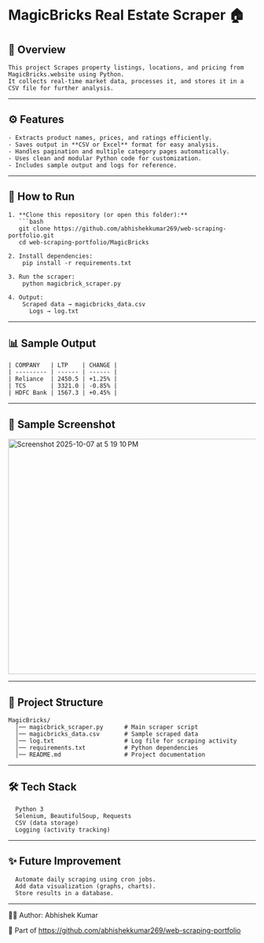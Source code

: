 # MagicBricks Real Estate Scraper 🏠

## 📌 Overview
    This project Scrapes property listings, locations, and pricing from MagicBricks.website using Python.  
    It collects real-time market data, processes it, and stores it in a CSV file for further analysis.

---

## ⚙️ Features
    - Extracts product names, prices, and ratings efficiently.  
    - Saves output in **CSV or Excel** format for easy analysis.  
    - Handles pagination and multiple category pages automatically.  
    - Uses clean and modular Python code for customization.  
    - Includes sample output and logs for reference.
---

## 🚀 How to Run

    1. **Clone this repository (or open this folder):**
       ```bash
       git clone https://github.com/abhishekkumar269/web-scraping-portfolio.git
       cd web-scraping-portfolio/MagicBricks
    
    2. Install dependencies:
        pip install -r requirements.txt
    
    3. Run the scraper:
        python magicbrick_scraper.py
    
    4. Output:
        Scraped data → magicbricks_data.csv 
          Logs → log.txt

---

## 📊 Sample Output

    | COMPANY   | LTP    | CHANGE |
    | --------- | ------ | ------ |
    | Reliance  | 2450.5 | +1.25% |
    | TCS       | 3321.0 | -0.85% |
    | HDFC Bank | 1567.3 | +0.45% |
    

---
## 📸 Sample Screenshot

<img width="554" height="479" alt="Screenshot 2025-10-07 at 5 19 10 PM" src="https://github.com/user-attachments/assets/d78ff74c-19d4-4ae9-824a-45813db2189d" />

---
## 📂 Project Structure
      
    MagicBricks/
      │── magicbrick_scraper.py      # Main scraper script
      │── magicbricks_data.csv       # Sample scraped data
      │── log.txt                    # Log file for scraping activity
      │── requirements.txt           # Python dependencies
      │── README.md                  # Project documentation
---

## 🛠️ Tech Stack

      Python 3
      Selenium, BeautifulSoup, Requests  
      CSV (data storage)
      Logging (activity tracking)



---
## ✨ Future Improvement

      Automate daily scraping using cron jobs.
      Add data visualization (graphs, charts).
      Store results in a database.

---
👨‍💻 Author: Abhishek Kumar

  🔗 Part of https://github.com/abhishekkumar269/web-scraping-portfolio
